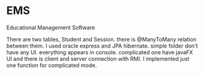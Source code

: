 # EMS
Educational Management Software

There are two tables, Student and Session. 
there is @ManyToMany relation between them. I used oracle express and JPA hibernate. 
simple folder don't have any UI. everything appears in console.
complicated one have javaFX UI and there is client and server connection with RMI.
I implemented just one function for complicated mode.
